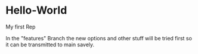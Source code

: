 # Hello-World
My first Rep 

In the "features" Branch the new options and other stuff will be tried first so it can be transmitted to main savely.
